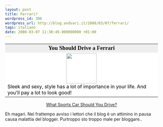 ```yaml
---
layout: post
title: Ferrari?
wordpress_id: 306
wordpress_url: http://blog.andvari.it/2008/03/07/ferrari/
tags: italiano
date: 2008-03-07 11:38:49.000000000 +01:00
---
```


<table align="center" border="0" cellpadding="2" cellspacing="0" width="350">
<tr>
<td align="center" bgcolor="#eeeeee"><font style="color: black; font-size: 14pt" face="Georgia, Times New Roman, Times, serif">
<strong>You Should Drive a Ferrari</strong>
</font></td>
</tr>
<tr>
<td bgcolor="#ffffff"><center><img src="http://www.blogthingsimages.com/whatsportscarshouldyoudrivequiz/ferrari.jpg" height="100" width="100" /></center>
<font color="#000000">
Sleek and sexy, style has a lot of importance in your life. And you'll pay a lot to look good!
</font></td>
</tr>
</table>
<p align="center"><a href="http://www.blogthings.com/whatsportscarshouldyoudrivequiz/">What Sports Car Should You Drive?</a></p>
<p align="left">Eh magari. Nel frattempo avviso i lettori che il blog è un attimino in pausa causa malattia del blogger. Purtroppo sto troppo male per bloggare..</p>
